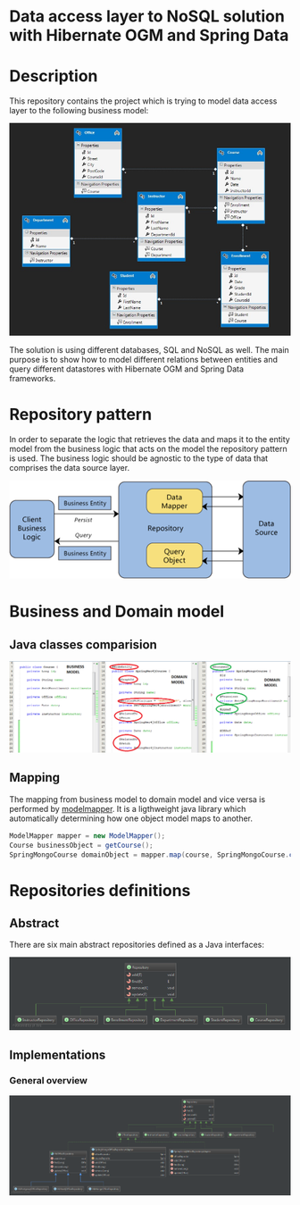 Data access layer to NoSQL solution with Hibernate OGM and Spring Data
===========

# Description 

This repository contains the project which is trying to model data access layer to the following business model:

![Alt text](/README/image/entities.jpg?raw=true "Business model")

The solution is using different databases, SQL and NoSQL as well. The main purpose is to show how to model different relations between entities and query different datastores with Hibernate OGM and Spring Data frameworks.

# Repository pattern

In order to separate the logic that retrieves the data and maps it to the entity model from the business logic that acts on the model the repository pattern is used. The business logic should be agnostic to the type of data that comprises the data source layer.

![Alt text](/README/image/repository-pattern.png?raw=true "Repository pattern")

# Business and Domain model

## Java classes comparision

![Alt text](/README/image/business-to-domain-model.png?raw=true "Repository pattern")

## Mapping

The mapping from business model to domain model and vice versa is performed by [modelmapper](http://modelmapper.org/). It is a ligthweight java library which automatically determining how one object model maps to another.

```java 
ModelMapper mapper = new ModelMapper();
Course businessObject = getCourse();
SpringMongoCourse domainObject = mapper.map(course, SpringMongoCourse.class));
```

# Repositories definitions

## Abstract

There are six main abstract repositories defined as a Java interfaces:

![Alt text](/README/image/repository.png?raw=true "Repository pattern")

## Implementations

### General overview

![Alt text](/README/image/repository-implementation.png?raw=true "Repository pattern")